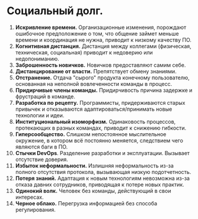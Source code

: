 # Социальный долг.

1. **Искривление времени.** Организационные изменения, порождают ошибочное предположение о том, что общение займет меньше времени и координация не нужна, приводит к низкому качеству ПО.
2. **Когнитивная дистанция.** Дистанция между коллегами (физическая, техническая, социальная)  приводит к недоверию или недопониманию.
3. **Заброшенность новичков.** Новичков предоставляют самим себе.
4. **Дистанцирование от власти.** Препятствует обмену знаниями.
5. **Отстранение.** Отдача "сырого" продукта конечному пользователю, основанная на неполной вовлеченности команды в процесс.
6. **Придирчивые члены команды.** Придирчивость причина задержке и фрустраций в команде.
7. **Разработка по рецепту.** Программисты, придерживаются старых привычек и отказываются адаптироваться/принимать новые технологии и идеи.
8. **Институциональный изоморфизм.** Одинаковость процессов, протекающих в разных командах, приводит к снижению гибкости.
9. **Гиперсообщество.** Слишком непостоянное мыслительное окружение, в котором всё постоянно меняется, следствием чего являются баги в ПО.
10. **Стычки DevOps**. Разделение разработки и эксплуатации. Вызывает отсутствие доверия.
11. **Избыток неформальности.** Излишняя неформальность из-за полного отсутствия протокола, вызывающая низкую подотчетность.
12. **Потеря знаний.** Адаптация к новым технологиям невозможна из-за отказа давних сотрудников, приводящая к потере новых практик.
13. **Одинокий волк.** Человек без команды, действующий в свои интересах.
14. **Черное облако.**  Перегрузка информацией без способа регулирования.

